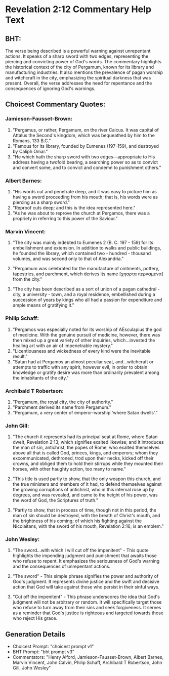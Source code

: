 # Revelation 2:12 Commentary Help Text

## BHT:
The verse being described is a powerful warning against unrepentant actions. It speaks of a sharp sword with two edges, representing the piercing and convicting power of God's words. The commentary highlights the historical context of the city of Pergamum, known for its library and manufacturing industries. It also mentions the prevalence of pagan worship and witchcraft in the city, emphasizing the spiritual darkness that was present. Overall, the verse addresses the need for repentance and the consequences of ignoring God's warnings.

## Choicest Commentary Quotes:
### Jamieson-Fausset-Brown:
1. "Pergamus, or rather, Pergamum, on the river Caicus. It was capital of Attalus the Second's kingdom, which was bequeathed by him to the Romans, 133 B.C." 
2. "Famous for its library, founded by Eumenes (197-159), and destroyed by Caliph Omar." 
3. "He which hath the sharp sword with two edges—appropriate to His address having a twofold bearing, a searching power so as to convict and convert some, and to convict and condemn to punishment others."

### Albert Barnes:
1. "His words cut and penetrate deep, and it was easy to picture him as having a sword proceeding from his mouth; that is, his words were as piercing as a sharp sword."
2. "Reproof cuts deep; and this is the idea represented here."
3. "As he was about to reprove the church at Pergamos, there was a propriety in referring to this power of the Saviour."

### Marvin Vincent:
1. "The city was mainly indebted to Eumenes 2 (B. C. 197 - 159) for its embellishment and extension. In addition to walks and public buildings, he founded the library, which contained two - hundred - thousand volumes, and was second only to that of Alexandria." 

2. "Pergamum was celebrated for the manufacture of ointments, pottery, tapestries, and parchment, which derives its name [χηαρτα περγαμενα] from the city."

3. "The city has been described as a sort of union of a pagan cathedral - city, a university - town, and a royal residence, embellished during a succession of years by kings who all had a passion for expenditure and ample means of gratifying it."

### Philip Schaff:
1. "Pergamos was especially noted for its worship of AEsculapius the god of medicine. With the genuine pursuit of medicine, however, there was then mixed up a great variety of other inquiries, which...invested the healing art with an air of impenetrable mystery." 
2. "Licentiousness and wickedness of every kind were the inevitable result."
3. "Satan had at Pergamos an almost peculiar seat, and...witchcraft or attempts to traffic with any spirit, however evil, in order to obtain knowledge or gratify desire was more than ordinarily prevalent among the inhabitants of the city."

### Archibald T Robertson:
1. "Pergamum, the royal city, the city of authority."
2. "Parchment derived its name from Pergamum."
3. "Pergamum, a very center of emperor-worship 'where Satan dwells'."

### John Gill:
1. "The church it represents had its principal seat at Rome, where Satan dwelt, Revelation 2:13; which signifies exalted likewise; and it introduces the man of sin, antichrist, the popes of Rome, who exalted themselves above all that is called God, princes, kings, and emperors; whom they excommunicated, dethroned, trod upon their necks, kicked off their crowns, and obliged them to hold their stirrups while they mounted their horses, with other haughty action, too many to name."

2. "This title is used partly to show, that the only weapon this church, and the true ministers and members of it had, to defend themselves against the growing corruptions of antichrist, who in this interval rose up by degrees, and was revealed, and came to the height of his power, was the word of God, the Scriptures of truth."

3. "Partly to show, that in process of time, though not in this period, the man of sin should be destroyed, with the breath of Christ's mouth, and the brightness of his coming; of which his fighting against the Nicolaitans, with the sword of his mouth, Revelation 2:16; is an emblem."

### John Wesley:
1. "The sword...with which I will cut off the impenitent" - This quote highlights the impending judgment and punishment that awaits those who refuse to repent. It emphasizes the seriousness of God's warning and the consequences of unrepentant actions.

2. "The sword" - This simple phrase signifies the power and authority of God's judgment. It represents divine justice and the swift and decisive action that God will take against those who persist in their sinful ways.

3. "Cut off the impenitent" - This phrase underscores the idea that God's judgment will not be arbitrary or random. It will specifically target those who refuse to turn away from their sins and seek forgiveness. It serves as a reminder that God's justice is righteous and targeted towards those who reject His grace.


## Generation Details
- Choicest Prompt: "choicest prompt v1"
- BHT Prompt: "bht prompt v3"
- Commentators: "Henry Alford, Jamieson-Fausset-Brown, Albert Barnes, Marvin Vincent, John Calvin, Philip Schaff, Archibald T Robertson, John Gill, John Wesley"

